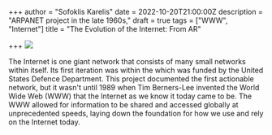 +++
author = "Sofoklis Karelis"
date = 2022-10-20T21:00:00Z
description = "ARPANET project in the late 1960s,"
draft = true
tags = ["WWW", "Internet"]
title = "The Evolution of the Internet: From AR"

+++
     ![](/uploads/internet.jpg)

The Internet is one giant network that consists of many small networks within itself. Its first iteration was within the  which was funded by the United States Defence Department. This project documented the first actionable network, but it wasn't until 1989 when Tim Berners-Lee invented the World Wide Web (WWW) that the Internet as we know it today came to be. The WWW allowed for information to be shared and accessed globally at unprecedented speeds, laying down the foundation for how we use and rely on the Internet today.